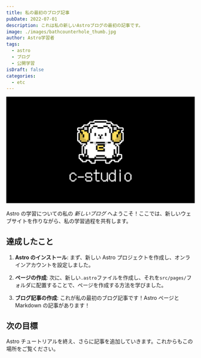 ```yaml
---
title: 私の最初のブログ記事
pubDate: 2022-07-01
description: これは私の新しいAstroブログの最初の記事です。
image: ./images/bathcounterhole_thumb.jpg
author: Astro学習者
tags:
  - astro
  - ブログ
  - 公開学習
isDraft: false
categories:
  - etc
---
```


![alt](./images/noimage.png)

Astro の学習についての私の _新しいブログ_ へようこそ！ここでは、新しいウェブサイトを作りながら、私の学習過程を共有します。

## 達成したこと

1. **Astro のインストール**: まず、新しい Astro プロジェクトを作成し、オンラインアカウントを設定しました。

2. **ページの作成**: 次に、新しい`.astro`ファイルを作成し、それを`src/pages/`フォルダに配置することで、ページを作成する方法を学びました。

3. **ブログ記事の作成**: これが私の最初のブログ記事です！Astro ページと Markdown の記事があります！

## 次の目標

Astro チュートリアルを終え、さらに記事を追加していきます。これからもこの場所をご覧ください。
